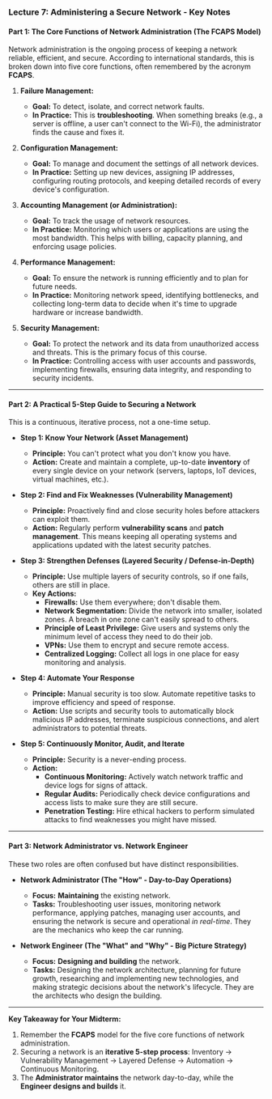 
### **Lecture 7: Administering a Secure Network - Key Notes**

#### **Part 1: The Core Functions of Network Administration (The FCAPS Model)**

Network administration is the ongoing process of keeping a network reliable, efficient, and secure. According to international standards, this is broken down into five core functions, often remembered by the acronym **FCAPS**.

1.  **Failure Management:**
    *   **Goal:** To detect, isolate, and correct network faults.
    *   **In Practice:** This is **troubleshooting**. When something breaks (e.g., a server is offline, a user can't connect to the Wi-Fi), the administrator finds the cause and fixes it.

2.  **Configuration Management:**
    *   **Goal:** To manage and document the settings of all network devices.
    *   **In Practice:** Setting up new devices, assigning IP addresses, configuring routing protocols, and keeping detailed records of every device's configuration.

3.  **Accounting Management (or Administration):**
    *   **Goal:** To track the usage of network resources.
    *   **In Practice:** Monitoring which users or applications are using the most bandwidth. This helps with billing, capacity planning, and enforcing usage policies.

4.  **Performance Management:**
    *   **Goal:** To ensure the network is running efficiently and to plan for future needs.
    *   **In Practice:** Monitoring network speed, identifying bottlenecks, and collecting long-term data to decide when it's time to upgrade hardware or increase bandwidth.

5.  **Security Management:**
    *   **Goal:** To protect the network and its data from unauthorized access and threats. This is the primary focus of this course.
    *   **In Practice:** Controlling access with user accounts and passwords, implementing firewalls, ensuring data integrity, and responding to security incidents.

---

#### **Part 2: A Practical 5-Step Guide to Securing a Network**

This is a continuous, iterative process, not a one-time setup.

*   **Step 1: Know Your Network (Asset Management)**
    *   **Principle:** You can't protect what you don't know you have.
    *   **Action:** Create and maintain a complete, up-to-date **inventory** of every single device on your network (servers, laptops, IoT devices, virtual machines, etc.).

*   **Step 2: Find and Fix Weaknesses (Vulnerability Management)**
    *   **Principle:** Proactively find and close security holes before attackers can exploit them.
    *   **Action:** Regularly perform **vulnerability scans** and **patch management**. This means keeping all operating systems and applications updated with the latest security patches.

*   **Step 3: Strengthen Defenses (Layered Security / Defense-in-Depth)**
    *   **Principle:** Use multiple layers of security controls, so if one fails, others are still in place.
    *   **Key Actions:**
        *   **Firewalls:** Use them everywhere; don't disable them.
        *   **Network Segmentation:** Divide the network into smaller, isolated zones. A breach in one zone can't easily spread to others.
        *   **Principle of Least Privilege:** Give users and systems only the minimum level of access they need to do their job.
        *   **VPNs:** Use them to encrypt and secure remote access.
        *   **Centralized Logging:** Collect all logs in one place for easy monitoring and analysis.

*   **Step 4: Automate Your Response**
    *   **Principle:** Manual security is too slow. Automate repetitive tasks to improve efficiency and speed of response.
    *   **Action:** Use scripts and security tools to automatically block malicious IP addresses, terminate suspicious connections, and alert administrators to potential threats.

*   **Step 5: Continuously Monitor, Audit, and Iterate**
    *   **Principle:** Security is a never-ending process.
    *   **Action:**
        *   **Continuous Monitoring:** Actively watch network traffic and device logs for signs of attack.
        *   **Regular Audits:** Periodically check device configurations and access lists to make sure they are still secure.
        *   **Penetration Testing:** Hire ethical hackers to perform simulated attacks to find weaknesses you might have missed.

---

#### **Part 3: Network Administrator vs. Network Engineer**

These two roles are often confused but have distinct responsibilities.

*   **Network Administrator (The "How" - Day-to-Day Operations)**
    *   **Focus:** **Maintaining** the existing network.
    *   **Tasks:** Troubleshooting user issues, monitoring network performance, applying patches, managing user accounts, and ensuring the network is secure and operational *in real-time*. They are the mechanics who keep the car running.

*   **Network Engineer (The "What" and "Why" - Big Picture Strategy)**
    *   **Focus:** **Designing and building** the network.
    *   **Tasks:** Designing the network architecture, planning for future growth, researching and implementing new technologies, and making strategic decisions about the network's lifecycle. They are the architects who design the building.

***
**Key Takeaway for Your Midterm:**
1.  Remember the **FCAPS** model for the five core functions of network administration.
2.  Securing a network is an **iterative 5-step process**: Inventory -> Vulnerability Management -> Layered Defense -> Automation -> Continuous Monitoring.
3.  The **Administrator maintains** the network day-to-day, while the **Engineer designs and builds** it.
